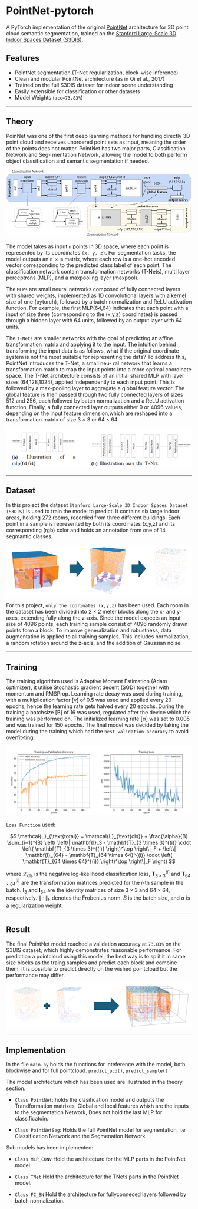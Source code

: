 # PointNet-pytorch
A PyTorch implementation of the original [PointNet](https://arxiv.org/abs/1612.00593) architecture for 3D point cloud semantic segmentation, trained on the [Stanford Large-Scale 3D Indoor Spaces Dataset (S3DIS)](https://sdss.redivis.com/datasets/9q3m-9w5pa1a2h).

## Features
- PointNet segmentation (T-Net regularization, block-wise inference)
- Clean and modular PointNet architecture (as in Qi et al., 2017)
- Trained on the full S3DIS dataset for indoor scene understanding
- Easily extensible for classification or other datasets
- Model Weights (``acc=73.83%``)

---

## Theory
PoinNet was one of the first deep learning methods for handling directly 3D point
cloud and receives unordered point sets as input, meaning the order of the points
does not matter. PointNet has two major parts, Classification Network and Seg-
mentation Network, allowing the model to both perform object classification and
semantic segmentation if needed. 

![PointNet arcitecture](images/PointNet_architecture.png)

The model takes as input `n` points in 3D space, where each point is represented
by its coordinates ``(x, y, z)``. For segmentation tasks, the model outputs an ``n × m``
matrix, where each row is a one-hot encoded vector corresponding to the predicted
class label of each point. The classification network contain transformation networks
(T-Nets), multi layer perceptrons (MLP), and a maxpooling layer (maxpool).

The ``MLPs`` are small neural networks composed of fully connected layers with shared
weights, implemented as 1D convolutional layers with a kernel size of one (pytorch), followed
by a batch normalization and ReLU activation function. For example, the first
MLP(64,64) indicates that each point with a input of size three (corresponding to
the (x,y,z) coordinates) is passed through a hidden layer with 64 units, followed by
an output layer with 64 units.

The ``T-Nets`` are smaller networks with the goal of predicting an affine transformation
matrix and applying it to the input. The intuition behind transforming the input
data is as follows, what if the original coordinate system is not the most suitable for
representing the data? To address this, PointNet introduces the T-Net, a small neu-
ral network that learns a transformation matrix to map the input points into a more
optimal coordinate space. The T-Net architecture consists of an initial shared
MLP with layer sizes (64,128,1024), applied independently to each input point. This
is followed by a max-pooling layer to aggregate a global feature vector. The global
feature is then passed through two fully connected layers of sizes 512 and 256, each
followed by batch normalization and a ReLU activation function. Finally, a fully
connected layer outputs either 9 or 4096 values, depending on the input feature
dimension,which are reshaped into a transformation matrix of size 3 × 3 or 64 × 64.

![PointNet arcitecture](images/MLP,Tnet.png)

---

## Dataset
 In this project the dataset ``Stanford Large-Scale 3D Indoor Spaces Dataset (S3DIS)`` is used to train the model to predict. It contains six large indoor areas, holding 272 rooms, recorded from three different buildings. Each point in a sample is represented by both its coordinates (x,y,z) and its corresponding (rgb) color and holds an annotation from one of 14 segmantic classes. 

 ![Sample from S3DIS dataset](images/S3DIS.png)

 For this project, ``only the coorinates (x,y,z)`` has been used.  Each room in the dataset has been divided into 2 × 2 meter blocks along the x- and y-axes, extending fully along the z-axis. Since the model expects an input size of 4096 points, each training sample consist of 4096 randomly drawn points form a block. To improve generalization and robustness, data augmentation is applied to all training samples. This includes normalization, a random rotation around the z-axis, and the addition of Gaussian noise. 

---

## Training
The training algorithm used is Adaptive Moment Estimation (Adam optimizer), it utilise Stochastic gradient decent (SGD) together with momentum and RMSProp. Learning rate decay was used during training, with a multiplication factor [γ] of 0.5 was used and applied every 20 epochs, hence the learning rate gets halved every 20 epochs. During the training a batchsize [B] of 16 was used, regulated after the device which the training was performed on. The initialized learning rate [α] was set to 0.005 and was trained for 150 epochs. The final model was decided by taking the model during the training which had the ``best validation accuracy`` to avoid overfit-ting. 

 ![Sample from S3DIS dataset](images/training.png)

 `Loss Function` used:

$$
\mathcal{L}_{\text{total}} = \mathcal{L}_{\text{cls}} + \frac{\alpha}{B} \sum_{i=1}^{B} \left( 
\left\| \mathbf{I}_3 - \mathbf{T}_{3 \times 3}^{(i)} \cdot \left( \mathbf{T}_{3 \times 3}^{(i)} \right)^\top \right\|_F 
+ 
\left\| \mathbf{I}_{64} - \mathbf{T}_{64 \times 64}^{(i)} \cdot \left( \mathbf{T}_{64 \times 64}^{(i)} \right)^\top \right\|_F 
\right)
$$

where $\mathcal{L}_{\text{cls}}$ is the negative log-likelihood classification loss, $\mathbf{T}_{3 \times 3}^{(i)}$ and $\mathbf{T}_{64 \times 64}^{(i)}$ are the transformation matrices predicted for the $i$-th sample in the batch. $\mathbf{I}_3$ and $\mathbf{I}_{64}$ are the identity matrices of size $3 \times 3$ and $64 \times 64$, respectively. $\| \cdot \|_F$ denotes the Frobenius norm. $B$ is the batch size, and $\alpha$ is a regularization weight.

---

## Result 

The final PointNet model reached a validation accuracy at ``73.83%`` on the S3DIS dataset, which highly demonstrates reasonable performance. For prediction a pointcloud using this model, the best way is to split it in same size blocks as the traing samples and predict each block and combine them. It is possible to predict directly on the wished pointcload but the performance may differ. 

 ![Sample from S3DIS dataset](images/S3DIS_predicted.png)

---

## Implementation

In the file `main.py` holds the functions for inteference with the model, both blockwise and for full pointcloud. `predict_pcd()`, `predict_sample()`


The model architecture which has been used are illustrated in the theory section.

- `Class PointNet`: holds the clasification model and outputs the Trandformation matrixes, Global and local features whixh are the inputs to the segmentation Network, Does not hold the last MLP for classificatoin. 

- `Class PointNetSeg`: Holds the full PointNet model for segmentation, i.e Classification Network and the Segmenation Network. 

Sub models has been implemented: 

- `Class MLP_CONV` Hold the architecture for the MLP parts in the PointNet model. 

- `Class TNet` Hold the architecture for the TNets parts in the PointNet model. 

- `Class FC_BN` Hold the architecture for fullyconneced layers followed by batch normalization. 
